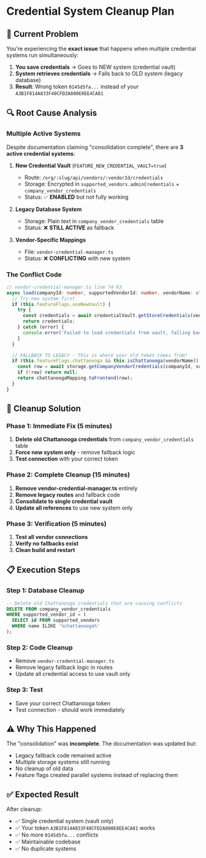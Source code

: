 # Credential System Cleanup Plan

## 🚨 **Current Problem**

You're experiencing the **exact issue** that happens when multiple credential systems run simultaneously:

1. **You save credentials** → Goes to NEW system (credential vault)
2. **System retrieves credentials** → Falls back to OLD system (legacy database)
3. **Result**: Wrong token `0145d5fa...` instead of your `A3B1F814A833F40CFD2A800E0EE4CA81`

## 🔍 **Root Cause Analysis**

### Multiple Active Systems
Despite documentation claiming "consolidation complete", there are **3 active credential systems**:

1. **New Credential Vault** (`FEATURE_NEW_CREDENTIAL_VAULT=true`)
   - Route: `/org/:slug/api/vendors/:vendorId/credentials`
   - Storage: Encrypted in `supported_vendors.adminCredentials` + `company_vendor_credentials`
   - Status: ✅ **ENABLED** but not fully working

2. **Legacy Database System** 
   - Storage: Plain text in `company_vendor_credentials` table
   - Status: ❌ **STILL ACTIVE** as fallback

3. **Vendor-Specific Mappings**
   - File: `vendor-credential-manager.ts`
   - Status: ❌ **CONFLICTING** with new system

### The Conflict Code
```typescript
// vendor-credential-manager.ts line 74-93
async load(companyId: number, supportedVendorId: number, vendorName: string) {
  // Try new system first
  if (this.featureFlags.useNewVault) {
    try {
      const credentials = await credentialVault.getStoreCredentials(vendorName, companyId, 0);
      return credentials;
    } catch (error) {
      console.error('Failed to load credentials from vault, falling back to legacy:', error);
    }
  }

  // FALLBACK TO LEGACY - This is where your old token comes from!
  if (this.featureFlags.chattanooga && this.isChattanooga(vendorName)) {
    const row = await storage.getCompanyVendorCredentials(companyId, supportedVendorId);
    if (!row) return null;
    return chattanoogaMapping.toFrontend(row);
  }
}
```

## 🎯 **Cleanup Solution**

### Phase 1: Immediate Fix (5 minutes)
1. **Delete old Chattanooga credentials** from `company_vendor_credentials` table
2. **Force new system only** - remove fallback logic
3. **Test connection** with your correct token

### Phase 2: Complete Cleanup (15 minutes)
1. **Remove vendor-credential-manager.ts** entirely
2. **Remove legacy routes** and fallback code
3. **Consolidate to single credential vault**
4. **Update all references** to use new system only

### Phase 3: Verification (5 minutes)
1. **Test all vendor connections**
2. **Verify no fallbacks exist**
3. **Clean build and restart**

## 📋 **Execution Steps**

### Step 1: Database Cleanup
```sql
-- Delete old Chattanooga credentials that are causing conflicts
DELETE FROM company_vendor_credentials 
WHERE supported_vendor_id = (
  SELECT id FROM supported_vendors 
  WHERE name ILIKE '%chattanooga%'
);
```

### Step 2: Code Cleanup
- Remove `vendor-credential-manager.ts`
- Remove legacy fallback logic in routes
- Update all credential access to use vault only

### Step 3: Test
- Save your correct Chattanooga token
- Test connection - should work immediately

## ⚠️ **Why This Happened**

The "consolidation" was **incomplete**. The documentation was updated but:
- Legacy fallback code remained active
- Multiple storage systems still running
- No cleanup of old data
- Feature flags created parallel systems instead of replacing them

## ✅ **Expected Result**

After cleanup:
- ✅ Single credential system (vault only)
- ✅ Your token `A3B1F814A833F40CFD2A800E0EE4CA81` works
- ✅ No more `0145d5fa...` conflicts
- ✅ Maintainable codebase
- ✅ No duplicate systems





















